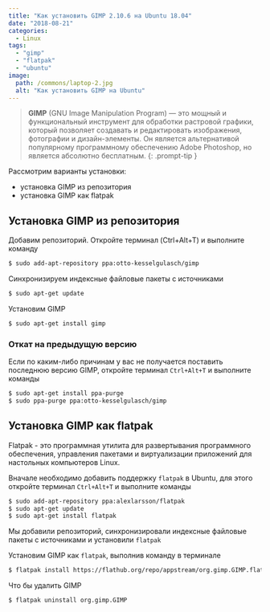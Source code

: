 ```yaml
---
title: "Как установить GIMP 2.10.6 на Ubuntu 18.04"
date: "2018-08-21"
categories: 
  - Linux
tags: 
  - "gimp"
  - "flatpak"
  - "ubuntu"
image:
  path: /commons/laptop-2.jpg
  alt: "Как установить GIMP на Ubuntu"
---
```


> **GIMP** (GNU Image Manipulation Program) — это мощный и функциональный инструмент для обработки растровой графики, который позволяет создавать и редактировать изображения, фотографии и дизайн-элементы. Он является альтернативой популярному программному обеспечению Adobe Photoshop, но является абсолютно бесплатным.
{: .prompt-tip }

Рассмотрим варианты установки:

- установка GIMP из репозитория
- установка GIMP как flatpak

## Установка GIMP из репозитория

Добавим репозиторий. Откройте терминал (Ctrl+Alt+T) и выполните команду

```sh
$ sudo add-apt-repository ppa:otto-kesselgulasch/gimp
```

Синхронизируем индексные файловые пакеты с источниками

```sh
$ sudo apt-get update
```

Установим GIMP

```sh
$ sudo apt-get install gimp
```

### Откат на предыдущую версию

Если по каким-либо причинам у вас не получается поставить последнюю версию GIMP, откройте терминал `Ctrl+Alt+T` и выполните команды

```sh
$ sudo apt-get install ppa-purge
$ sudo ppa-purge ppa:otto-kesselgulasch/gimp
```

## Установка GIMP как flatpak

Flatpak - это программная утилита для развертывания программного обеспечения, управления пакетами и виртуализации приложений для настольных компьютеров Linux.

Вначале необходимо добавить поддержку `flatpak` в Ubuntu, для этого откройте терминал `Ctrl+Alt+T` и выполните команды

```sh
$ sudo add-apt-repository ppa:alexlarsson/flatpak
$ sudo apt-get update
$ sudo apt-get install flatpak
```

Мы добавили репозиторий, синхронизировали индексные файловые пакеты с источниками и установили `flatpak`

Установим GIMP как `flatpak`, выполнив команду в терминале

```sh
$ flatpak install https://flathub.org/repo/appstream/org.gimp.GIMP.flatpakref
```

Что бы удалить GIMP

```sh
$ flatpak uninstall org.gimp.GIMP
```
